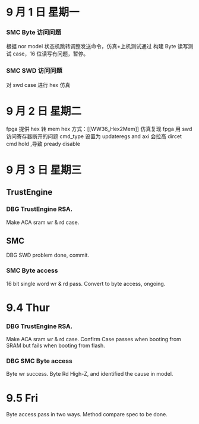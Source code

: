 # 9 月 1 日 星期一

### SMC Byte 访问问题

根据 nor model 状态机跳转调整发送命令，仿真+上机测试通过
构建 Byte 读写测试 case，16 位读写有问题，暂停。

### SMC SWD 访问问题

对 swd case 进行 hex 仿真

# 9 月 2 日 星期二

fpga 提供 hex 转 mem hex 方式：[[WW36_Hex2Mem]]
仿真复现 fpga 用 swd 访问寄存器断开的问题
cmd_type 设置为 updateregs and axi 会拉高 dircet cmd hold ,导致 pready disable

# 9 月 3 日 星期三

## TrustEngine

### DBG TrustEngine RSA.

Make ACA sram wr & rd case.

## SMC

DBG SWD problem done, commit.

### SMC Byte access

16 bit single word wr & rd pass.
Convert to byte access, ongoing.

# 9.4 Thur

### DBG TrustEngine RSA.

Make ACA sram wr & rd case.
Confirm Case passes when booting from SRAM but fails when booting from flash.

### DBG SMC Byte access

Byte wr success.
Byte Rd High-Z, and identified the cause in model.

# 9.5 Fri

Byte access pass in two ways. Method compare spec to be done.
